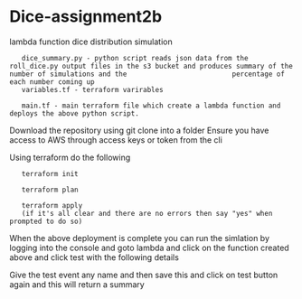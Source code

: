 # Dice-assignment2b

lambda function dice distribution simulation

       dice_summary.py - python script reads json data from the roll_dice.py output files in the s3 bucket and produces summary of the number of simulations and the                          percentage of each number coming up
       variables.tf - terraform varirables

       main.tf - main terraform file which create a lambda function and deploys the above python script.


Download the repository using git clone into a folder
Ensure you have access to AWS through access keys or token from the cli

Using terraform do the following

       terraform init
       
       terraform plan
       
       terraform apply
       (if it's all clear and there are no errors then say "yes" when prompted to do so)
       
When the above deployment is complete you can run the simlation by logging into the console and goto lambda and click on the function created above and click test with the following details

Give the test event any name and then save this and click on test button again and this will return a summary 

